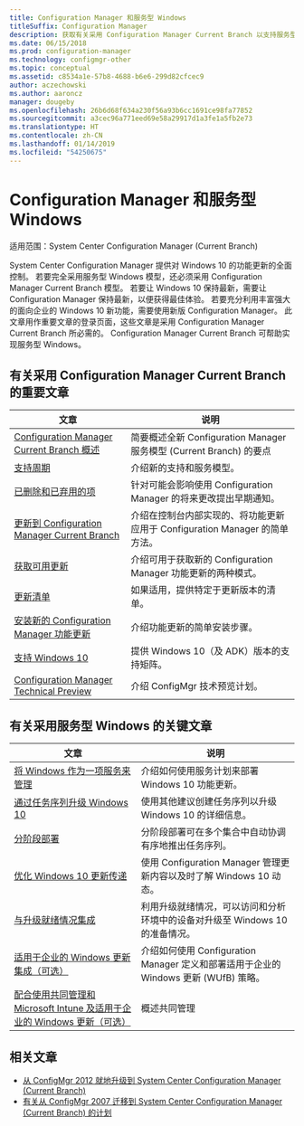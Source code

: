 ```yaml
---
title: Configuration Manager 和服务型 Windows
titleSuffix: Configuration Manager
description: 获取有关采用 Configuration Manager Current Branch 以支持服务型 Windows 的基本信息。
ms.date: 06/15/2018
ms.prod: configuration-manager
ms.technology: configmgr-other
ms.topic: conceptual
ms.assetid: c8534a1e-57b8-4688-b6e6-299d82cfcec9
author: aczechowski
ms.author: aaroncz
manager: dougeby
ms.openlocfilehash: 26b6d68f634a230f56a93b6cc1691ce98fa77852
ms.sourcegitcommit: a3cec96a771eed69e58a29917d1a3fe1a5fb2e73
ms.translationtype: HT
ms.contentlocale: zh-CN
ms.lasthandoff: 01/14/2019
ms.locfileid: "54250675"
---
```

# <a name="configuration-manager-and-windows-as-a-service"></a>Configuration Manager 和服务型 Windows

适用范围：System Center Configuration Manager (Current Branch)

System Center Configuration Manager 提供对 Windows 10 的功能更新的全面控制。 若要完全采用服务型 Windows 模型，还必须采用 Configuration Manager Current Branch 模型。 若要让 Windows 10 保持最新，需要让 Configuration Manager 保持最新，以便获得最佳体验。 若要充分利用丰富强大的面向企业的 Windows 10 新功能，需要使用新版 Configuration Manager。 此文章用作重要文章的登录页面，这些文章是采用 Configuration Manager Current Branch 所必需的。 Configuration Manager Current Branch 可帮助实现服务型 Windows。

## <a name="key-articles-about-adopting-configuration-manager-current-branch"></a>有关采用 Configuration Manager Current Branch 的重要文章

| 文章        | 说明          | 
| ------------- |-------------|
|[Configuration Manager Current Branch 概述](/sccm/core/plan-design/changes/whats-new-incremental-versions)|简要概述全新 Configuration Manager 服务模型 (Current Branch) 的要点|
|[支持周期](/sccm/core/servers/manage/current-branch-versions-supported)|介绍新的支持和服务模型。|
|[已删除和已弃用的项](/sccm//core/plan-design/changes/deprecated/removed-and-deprecated)|针对可能会影响使用 Configuration Manager 的将来更改提出早期通知。|
|[更新到 Configuration Manager Current Branch](/sccm/core/servers/manage/updates)|介绍在控制台内部实现的、将功能更新应用于 Configuration Manager 的简单方法。|
|[获取可用更新](/sccm/core/servers/manage/install-in-console-updates#get-available-updates)|介绍可用于获取新的 Configuration Manager 功能更新的两种模式。|
|[更新清单](/sccm/core/servers/manage/install-in-console-updates#bkmk_beforeinstall)|如果适用，提供特定于更新版本的清单。| 
|[安装新的 Configuration Manager 功能更新](/sccm/core/servers/manage/install-in-console-updates#bkmk_install)|介绍功能更新的简单安装步骤。|
|[支持 Windows 10](/sccm/core/plan-design/configs/support-for-windows-10)|提供 Windows 10（及 ADK）版本的支持矩阵。|
|[Configuration Manager Technical Preview](/sccm/core/get-started/technical-preview)|介绍 ConfigMgr 技术预览计划。|


## <a name="key-articles-about-adopting-windows-as-a-service"></a>有关采用服务型 Windows 的关键文章

| 文章        | 说明          | 
| ------------- |-------------|
|[将 Windows 作为一项服务来管理](/sccm/osd/deploy-use/manage-windows-as-a-service)|介绍如何使用服务计划来部署 Windows 10 功能更新。|
|[通过任务序列升级 Windows 10](/sccm/osd/deploy-use/create-a-task-sequence-to-upgrade-an-operating-system)|使用其他建议创建任务序列以升级 Windows 10 的详细信息。|
|[分阶段部署](/sccm/osd/deploy-use/create-phased-deployment-for-task-sequence)|分阶段部署可在多个集合中自动协调有序地推出任务序列。|  
|[优化 Windows 10 更新传递](/sccm/sum/deploy-use/optimize-windows-10-update-delivery)|使用 Configuration Manager 管理更新内容以及时了解 Windows 10 动态。|
|[与升级就绪情况集成](/sccm/core/clients/manage/upgrade/upgrade-analytics)|利用升级就绪情况，可以访问和分析环境中的设备对升级至 Windows 10 的准备情况。| 
|[适用于企业的 Windows 更新集成（可选）](/sccm/sum/deploy-use/integrate-windows-update-for-business-windows-10)|介绍如何使用 Configuration Manager 定义和部署适用于企业的 Windows 更新 (WUfB) 策略。|
|[配合使用共同管理和 Microsoft Intune 及适用于企业的 Windows 更新（可选）](/sccm/comanage/overview)|概述共同管理| 


## <a name="related-articles"></a>相关文章

- [从 ConfigMgr 2012 就地升级到 System Center Configuration Manager (Current Branch)](/sccm/core/servers/deploy/install/upgrade-to-configuration-manager)
- [有关从 ConfigMgr 2007 迁移到 System Center Configuration Manager (Current Branch) 的计划](/sccm/core/migration/planning-for-migration)